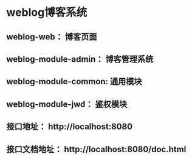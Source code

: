 # weblog博客系统
## weblog-web： 博客页面
## weblog-module-admin： 博客管理系统
## weblog-module-common: 通用模块
## weblog-module-jwd： 鉴权模块
## 接口地址： http://localhost:8080
## 接口文档地址： http://localhost:8080/doc.html